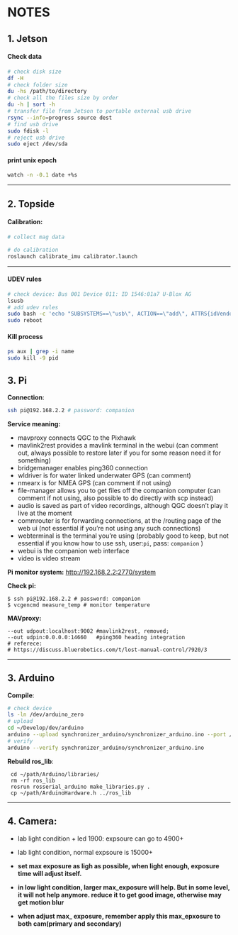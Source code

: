 
# NOTES

## 1. Jetson

#### Check data
```sh
# check disk size
df -H
# check folder size
du -hs /path/to/directory
# check all the files size by order
du -h | sort -h
# transfer file from Jetson to portable external usb drive
rsync --info=progress source dest
# find usb drive
sudo fdisk -l
# reject usb drive
sudo eject /dev/sda
```

#### print unix epoch
```sh
watch -n -0.1 date +%s
```

---

## 2. Topside

#### Calibration:
```sh
# collect mag data

# do calibration
roslaunch calibrate_imu calibrator.launch
```
---

#### UDEV rules
```sh
# check device: Bus 001 Device 011: ID 1546:01a7 U-Blox AG
lsusb 
# add udev rules
sudo bash -c 'echo "SUBSYSTEMS==\"usb\", ACTION==\"add\", ATTRS{idVendor}==\"1546\", ATTRS{idProduct}==\"01a7\", SYMLINK+=\"vfan_gps\"" > /etc/udev/rules.d/99-usb-gps.rules'
sudo reboot
```

#### Kill process
```sh
ps aux | grep -i name
sudo kill -9 pid
```

## 3. Pi

**Connection**:
```sh
ssh pi@192.168.2.2 # password: companion
```

**Service meaning:**
- mavproxy connects QGC to the Pixhawk
- mavlink2rest provides a mavlink terminal in the webui (can comment out, always possible to restore later if you for some reason need it for something)
- bridgemanager enables ping360 connection
- wldriver is for water linked underwater GPS (can comment)
- nmearx is for NMEA GPS (can comment if not using)
- file-manager allows you to get files off the companion computer (can comment if not using, also possible to do directly with scp instead)
- audio is saved as part of video recordings, although QGC doesn’t play it live at the moment
- commrouter is for forwarding connections, at the /routing page of the web ui (not essential if you’re not using any such connections)
- webterminal is the terminal you’re using (probably good to keep, but not essential if you know how to use ssh, user:`pi`, pass: `companion` )
- webui is the companion web interface
- video is video stream

**Pi monitor system:** http://192.168.2.2:2770/system

**Check pi:**

```shell
$ ssh pi@192.168.2.2 # password: companion
$ vcgencmd measure_temp # monitor temperature
```

**MAVproxy:**

```shell
--out udpout:localhost:9002 #mavlink2rest, removed; 
--out udpin:0.0.0.0:14660   #ping360 heading integration
# referece: 
# https://discuss.bluerobotics.com/t/lost-manual-control/7920/3
```

---

## 3. Arduino

**Compile**:
```sh
# check device
ls -ln /dev/arduino_zero
# upload
cd ~/Develop/dev/arduino
arduino --upload synchronizer_arduino/synchronizer_arduino.ino --port /dev/ttyACM1
# verify 
arduino --verify synchronizer_arduino/synchronizer_arduino.ino
```

**Rebuild ros_lib**:

```shell
 cd ~/path/Arduino/libraries/
 rm -rf ros_lib
 rosrun rosserial_arduino make_libraries.py .
 cp ~/path/ArduinoHardware.h ../ros_lib
```


-----

## 4. Camera:
- lab light condition + led 1900: expsoure can go to 4900+
  
- lab light condition, normal expsoure is 15000+
  
- **set max exposure as ligh as possible, when light enough, exposure time will adjust itself.**
  
- **in low light condition, larger max_exposure will help. But in some level, it will not help anymore. reduce it to get good image, otherwise may get motion blur**
  
- **when adjust max_ exposure, remember apply this max_epxosure to both cam(primary and secondary)**
